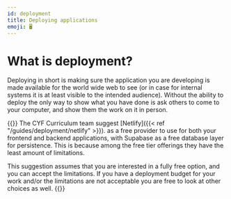 ```yaml
---
id: deployment
title: Deploying applications
emoji: 🖥️
---
```


# What is deployment?

Deploying in short is making sure the application you are developing is made available for the world wide web to see (or in case for internal systems it is at least visible to the intended audience). Without the ability to deploy the only way to show what you have done is ask others to come to your computer, and show them the work on it in person.

{{<note type="note" title="TL;DR">}}
The CYF Curriculum team suggest [Netlify]({{< ref "/guides/deployment/netlify" >}}). as a free provider to use for both your frontend and backend applications, with Supabase as a free database layer for persistence. This is because among the free tier offerings they have the least amount of limitations.

This suggestion assumes that you are interested in a fully free option, and you can accept the limitations. If you have a deployment budget for your work and/or the limitations are not acceptable you are free to look at other choices as well.
{{</note>}}
